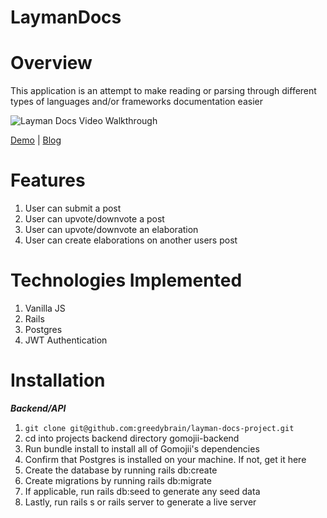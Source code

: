 # LaymanDocs

# Overview

This application is an attempt to make reading or parsing through different types of languages and/or frameworks documentation easier

![Layman Docs Video Walkthrough](https://user-images.githubusercontent.com/51010236/87561068-26fb2080-c68a-11ea-92a5-b71833d18d3a.gif)

[Demo](https://www.loom.com/share/066a103ac9954eac846791c44187bc9f) | [Blog](https://dev.to/greedybrain/rails-js-project-layman-docs-4bm1)

# Features

1. User can submit a post
2. User can upvote/downvote a post
3. User can upvote/downvote an elaboration
4. User can create elaborations on another users post

# Technologies Implemented

1. Vanilla JS
2. Rails 
3. Postgres
4. JWT Authentication

# Installation

***Backend/API***

1. ```git clone git@github.com:greedybrain/layman-docs-project.git```
2. cd into projects backend directory gomojii-backend
3. Run bundle install to install all of Gomojii's dependencies
4. Confirm that Postgres is installed on your machine. If not, get it here
5. Create the database by running rails db:create
6. Create migrations by running rails db:migrate
7. If applicable, run rails db:seed to generate any seed data
8. Lastly, run rails s or rails server to generate a live server
